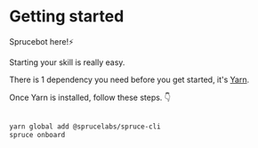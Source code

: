 # Getting started

Sprucebot here!⚡️️️️️️️️️️️️ 

Starting your skill is really easy.

There is 1 dependency you need before you get started, it's <a href="https://classic.yarnpkg.com/en/docs/install/" target="_blank">Yarn</a>.

Once Yarn is installed, follow these steps. 👇
<br />
<br />

```bash
yarn global add @sprucelabs/spruce-cli
spruce onboard
```
